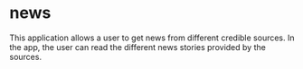 # news
This application allows a user to get news from different credible sources. In the app, the user can read the different news stories provided by the sources. 
